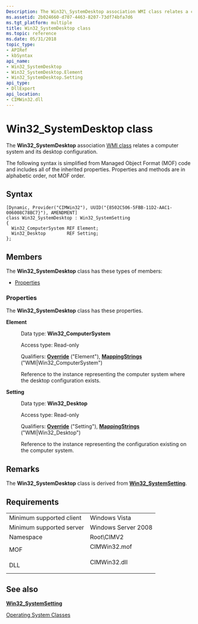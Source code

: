 ```yaml
---
Description: The Win32\_SystemDesktop association WMI class relates a computer system and its desktop configuration.
ms.assetid: 2b024660-d707-4463-8207-73df74bfa7d6
ms.tgt_platform: multiple
title: Win32_SystemDesktop class
ms.topic: reference
ms.date: 05/31/2018
topic_type: 
- APIRef
- kbSyntax
api_name: 
- Win32_SystemDesktop
- Win32_SystemDesktop.Element
- Win32_SystemDesktop.Setting
api_type: 
- DllExport
api_location: 
- CIMWin32.dll
---
```


# Win32\_SystemDesktop class

The **Win32\_SystemDesktop** association [WMI class](../wmisdk/retrieving-a-class.md) relates a computer system and its desktop configuration.

The following syntax is simplified from Managed Object Format (MOF) code and includes all of the inherited properties. Properties and methods are in alphabetic order, not MOF order.

## Syntax

``` syntax
[Dynamic, Provider("CIMWin32"), UUID("{8502C506-5FBB-11D2-AAC1-006008C78BC7}"), AMENDMENT]
class Win32_SystemDesktop : Win32_SystemSetting
{
  Win32_ComputerSystem REF Element;
  Win32_Desktop        REF Setting;
};
```

## Members

The **Win32\_SystemDesktop** class has these types of members:

-   [Properties](#properties)

### Properties

The **Win32\_SystemDesktop** class has these properties.

<dl> <dt>

**Element**
</dt> <dd> <dl> <dt>

Data type: **Win32\_ComputerSystem**
</dt> <dt>

Access type: Read-only
</dt> <dt>

Qualifiers: [**Override**](../wmisdk/standard-qualifiers.md) ("Element"), [**MappingStrings**](../wmisdk/standard-qualifiers.md) ("WMI\|Win32\_ComputerSystem")
</dt> </dl>

Reference to the instance representing the computer system where the desktop configuration exists.

</dd> <dt>

**Setting**
</dt> <dd> <dl> <dt>

Data type: **Win32\_Desktop**
</dt> <dt>

Access type: Read-only
</dt> <dt>

Qualifiers: [**Override**](../wmisdk/standard-qualifiers.md) ("Setting"), [**MappingStrings**](../wmisdk/standard-qualifiers.md) ("WMI\|Win32\_Desktop")
</dt> </dl>

Reference to the instance representing the configuration existing on the computer system.

</dd> </dl>

## Remarks

The **Win32\_SystemDesktop** class is derived from [**Win32\_SystemSetting**](win32-systemsetting.md).

## Requirements



|                                     |                                                                                         |
|-------------------------------------|-----------------------------------------------------------------------------------------|
| Minimum supported client<br/> | Windows Vista<br/>                                                                |
| Minimum supported server<br/> | Windows Server 2008<br/>                                                          |
| Namespace<br/>                | Root\\CIMV2<br/>                                                                  |
| MOF<br/>                      | <dl> <dt>CIMWin32.mof</dt> </dl> |
| DLL<br/>                      | <dl> <dt>CIMWin32.dll</dt> </dl> |



## See also

<dl> <dt>

[**Win32\_SystemSetting**](win32-systemsetting.md)
</dt> <dt>

[Operating System Classes](./operating-system-classes.md)
</dt> </dl>

 

 